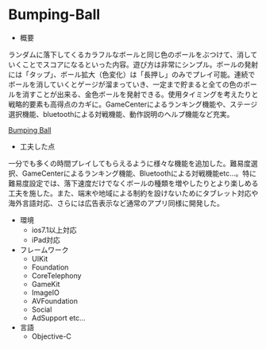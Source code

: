 # Bumping-Ball

* 概要

ランダムに落下してくるカラフルなボールと同じ色のボールをぶつけて、消していくことでスコアになるといった内容。遊び方は非常にシンプル。ボールの発射には「タップ」、ボール拡大（色変化）は「長押し」のみでプレイ可能。連続でボールを消していくとゲージが溜まっていき、一定まで貯まると全ての色のボールを消すことが出来る、金色ボールを発射できる。使用タイミングを考えたりと戦略的要素も高得点のカギに。GameCenterによるランキング機能や、ステージ選択機能、bluetoothによる対戦機能、動作説明のヘルプ機能など充実。


[Bumping Ball](https://itunes.apple.com/jp/app/bumping-ball/id904579413?mt=8)

* 工夫した点

一分でも多くの時間プレイしてもらえるように様々な機能を追加した。難易度選択、GameCenterによるランキング機能、Bluetoothによる対戦機能etc...。特に難易度設定では、落下速度だけでなくボールの種類を増やしたりとより楽しめる工夫を施した。また、端末や地域による制約を設けないためにタブレット対応や海外言語対応、さらには広告表示など通常のアプリ同様に開発した。

* 環境
  * ios7.1以上対応
  * iPad対応
* フレームワーク
  * UIKit
  * Foundation
  * CoreTelephony
  * GameKit
  * ImageIO
  * AVFoundation
  * Social
  * AdSupport
  etc...
* 言語
  * Objective-C
